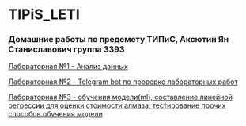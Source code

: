 # TIPiS_LETI
### Домашние работы по предемету ТИПиС, Аксютин Ян Станиславович группа 3393
[Лабораторная №1 - Анализ данных](https://github.com/tostor16/TIPiS_LETI/blob/main/lab1_TIPiS.py)

[Лабораторная №2 - Telegram bot по проверке лабораторных работ](https://github.com/tostor16/TIPiS_LETI/tree/main/lab2_TIPiS)

[Лабораторная №3 - обучения модели(ml), составление линейной регрессии для оценки стоимости алмаза, тестирование прочих способов обучения модели](https://github.com/tostor16/TIPiS_LETI/tree/main/lab3_TIPiS)
